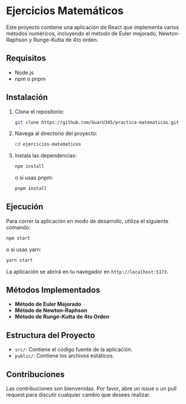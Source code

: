 # Ejercicios Matemáticos

Este proyecto contiene una aplicación de React que implementa varios métodos numéricos, incluyendo el método de Euler mejorado, Newton-Raphson y Runge-Kutta de 4to orden.

## Requisitos

- Node.js
- npm o pnpm

## Instalación

1. Clona el repositorio:
   ```bash
   git clone https://github.com/GuarU345/practica-matematicas.git
   ```
2. Navega al directorio del proyecto:
   ```bash
   cd ejercicios-matematicos
   ```
3. Instala las dependencias:
   ```bash
   npm install
   ```
   o si usas pnpm:
   ```bash
   pnpm install
   ```

## Ejecución

Para correr la aplicación en modo de desarrollo, utiliza el siguiente comando:

```bash
npm start
```

o si usas yarn:

```bash
yarn start
```

La aplicación se abrirá en tu navegador en `http://localhost:5173`.

## Métodos Implementados

- **Método de Euler Mejorado**
- **Método de Newton-Raphson**
- **Método de Runge-Kutta de 4to Orden**

## Estructura del Proyecto

- `src/`: Contiene el código fuente de la aplicación.
- `public/`: Contiene los archivos estáticos.

## Contribuciones

Las contribuciones son bienvenidas. Por favor, abre un issue o un pull request para discutir cualquier cambio que desees realizar.
